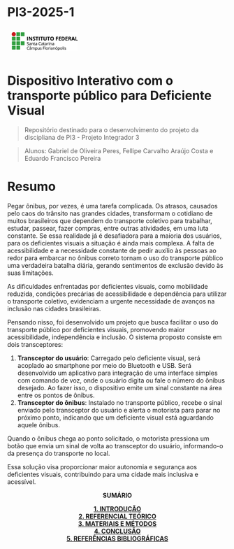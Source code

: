 # PI3-2025-1

<img src="img/ifsc-logo.png"
     width="30%"
     style="padding: 10px">

# Dispositivo Interativo com o transporte público para Deficiente Visual

> Repositório destinado para o desenvolvimento do projeto da discipliana de PI3 - Projeto Integrador 3 

> Alunos: Gabriel de Oliveira Peres, Fellipe Carvalho Araújo Costa e Eduardo Francisco Pereira

# Resumo

Pegar ônibus, por vezes, é uma tarefa complicada. Os atrasos, causados pelo caos do trânsito nas grandes cidades, transformam o cotidiano de muitos brasileiros que dependem do transporte coletivo para trabalhar, estudar, passear, fazer compras, entre outras atividades, em uma luta constante. Se essa realidade já é desafiadora para a maioria dos usuários, para os deficientes visuais a situação é ainda mais complexa. A falta de acessibilidade e a necessidade constante de pedir auxílio às pessoas ao redor para embarcar no ônibus correto tornam o uso do transporte público uma verdadeira batalha diária, gerando sentimentos de exclusão devido às suas limitações.

As dificuldades enfrentadas por deficientes visuais, como mobilidade reduzida, condições precárias de acessibilidade e dependência para utilizar o transporte coletivo, evidenciam a urgente necessidade de avanços na inclusão nas cidades brasileiras.

Pensando nisso, foi desenvolvido um projeto que busca facilitar o uso do transporte público por deficientes visuais, promovendo maior acessibilidade, independência e inclusão. O sistema proposto consiste em dois transceptores:

1. **Transceptor do usuário**: Carregado pelo deficiente visual, será acoplado ao smartphone por meio do Bluetooth e USB. Será desenvolvido um aplicativo para integração de uma interface simples com comando de voz, onde o usuário digita ou fale o número do ônibus desejado. Ao fazer isso, o dispositivo emite um sinal constante na área entre os pontos de ônibus.
2. **Transceptor do ônibus**: Instalado no transporte público, recebe o sinal enviado pelo transceptor do usuário e alerta o motorista para parar no próximo ponto, indicando que um deficiente visual está aguardando aquele ônibus.

Quando o ônibus chega ao ponto solicitado, o motorista pressiona um botão que envia um sinal de volta ao transceptor do usuário, informando-o da presença do transporte no local. 

Essa solução visa proporcionar maior autonomia e segurança aos deficientes visuais, contribuindo para uma cidade mais inclusiva e acessível.

<p align="center"><strong>SUMÁRIO</strong></p>

<p align="center">
  <a href="./Introducao.md"><strong>1. INTRODUÇÃO</strong></a><br>
  <a href="./Referencial_teorico.md"><strong>2. REFERENCIAL TEÓRICO</strong></a><br>
  <a href="./Materiais_e_metodos.md"><strong>3. MATERIAIS E MÉTODOS</strong></a><br>
  <a href="./Conclusao.md"><strong>4. CONCLUSÃO</strong></a><br>
  <a href="./Referencias_bibliograficas.md"><strong>5. REFERÊNCIAS BIBLIOGRÁFICAS</strong></a>
</p>
